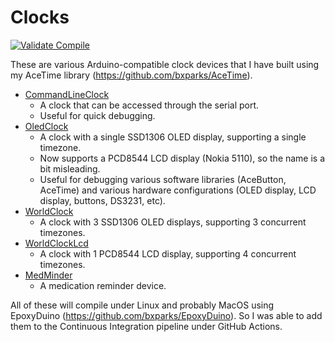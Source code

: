 # Clocks

[![Validate Compile](https://github.com/bxparks/clocks/actions/workflows/validate.yml/badge.svg)](https://github.com/bxparks/clocks/actions/workflows/validate.yml)

These are various Arduino-compatible clock devices that I have built using my
AceTime library (https://github.com/bxparks/AceTime).

* [CommandLineClock](CommandLineClock)
    * A clock that can be accessed through the serial port.
    * Useful for quick debugging.
* [OledClock](OledClock)
    * A clock with a single SSD1306 OLED display, supporting a single timezone.
    * Now supports a PCD8544 LCD display (Nokia 5110), so the name is a bit
      misleading.
    * Useful for debugging various software libraries (AceButton, AceTime)
      and various hardware configurations (OLED display, LCD display, buttons,
      DS3231, etc).
* [WorldClock](WorldClock)
    * A clock with 3 SSD1306 OLED displays, supporting 3 concurrent timezones.
* [WorldClockLcd](WorldClockLcd)
    * A clock with 1 PCD8544 LCD display, supporting 4 concurrent timezones.
* [MedMinder](MedMinder)
    * A medication reminder device.

All of these will compile under Linux and probably MacOS using EpoxyDuino
(https://github.com/bxparks/EpoxyDuino). So I was able to add them to the
Continuous Integration pipeline under GitHub Actions.
